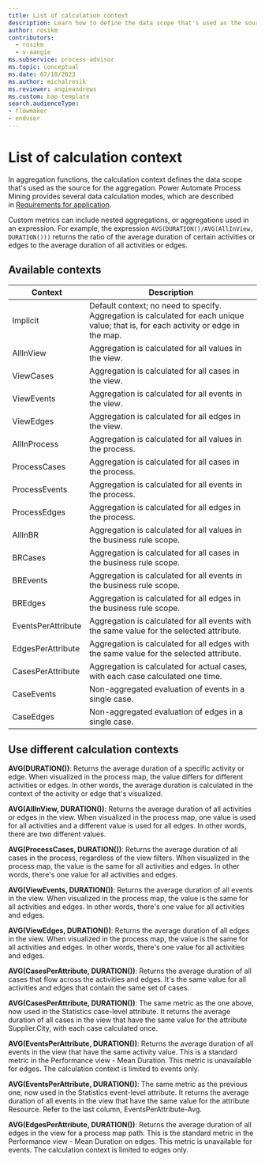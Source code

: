 ```yaml
---
title: List of calculation context
description: Learn how to define the data scope that's used as the source for an aggregation function in Power Automate Process Mining.
author: rosikm
contributors:
  - rosikm
  - v-aangie
ms.subservice: process-advisor
ms.topic: conceptual
ms.date: 07/18/2023
ms.author: michalrosik
ms.reviewer: angieandrews
ms.custom: bap-template
search.audienceType:
- flowmaker
- enduser
---
```


# List of calculation context

In aggregation functions, the calculation context defines the data scope that's used as the source for the aggregation. Power Automate Process Mining provides several data calculation modes, which are described in [Requirements for application](requirements-for-application.md).

Custom metrics can include nested aggregations, or aggregations used in an expression. For example, the expression `AVG(DURATION()/AVG(AllInView, DURATION()))` returns the ratio of the average duration of certain activities or edges to the average duration of all activities or edges.

## Available contexts

| Context | Description |
| ----- | ---- |
| Implicit | Default context; no need to specify. Aggregation is calculated for each unique value; that is, for each activity or edge in the map. |
| AllInView | Aggregation is calculated for all values in the view. |
| ViewCases | Aggregation is calculated for all cases in the view. |
| ViewEvents | Aggregation is calculated for all events in the view. |
| ViewEdges | Aggregation is calculated for all edges in the view. |
| AllInProcess | Aggregation is calculated for all values in the process. |
| ProcessCases | Aggregation is calculated for all cases in the process. |
| ProcessEvents | Aggregation is calculated for all events in the process. |
| ProcessEdges | Aggregation is calculated for all edges in the process. |
| AllInBR | Aggregation is calculated for all values in the business rule scope. |
| BRCases | Aggregation is calculated for all cases in the business rule scope. |
| BREvents | Aggregation is calculated for all events in the business rule scope. |
| BREdges | Aggregation is calculated for all edges in the business rule scope. |
| EventsPerAttribute | Aggregation is calculated for all events with the same value for the selected attribute. |
| EdgesPerAttribute | Aggregation is calculated for all edges with the same value for the selected attribute. |
| CasesPerAttribute | Aggregation is calculated for actual cases, with each case calculated one time. |
| CaseEvents | Non-aggregated evaluation of events in a single case. |
| CaseEdges | Non-aggregated evaluation of edges in a single case. |

## Use different calculation contexts

**AVG(DURATION())**: Returns the average duration of a specific activity or edge. When visualized in the process map, the value differs for different activities or edges. In other words, the average duration is calculated in the context of the activity or edge that's visualized.

**AVG(AllInView, DURATION())**: Returns the average duration of all activities or edges in the view. When visualized in the process map, one value is used for all activities and a different value is used for all edges. In other words, there are two different values.

**AVG(ProcessCases, DURATION())**: Returns the average duration of all cases in the process, regardless of the view filters. When visualized in the process map, the value is the same for all activities and edges. In other words, there's one value for all activities and edges.

**AVG(ViewEvents, DURATION())**: Returns the average duration of all events in the view. When visualized in the process map, the value is the same for all activities and edges. In other words, there's one value for all activities and edges.

**AVG(ViewEdges, DURATION())**: Returns the average duration of all edges in the view. When visualized in the process map, the value is the same for all activities and edges. In other words, there's one value for all activities and edges.

**AVG(CasesPerAttribute, DURATION())**: Returns the average duration of all cases that flow across the activities and edges. It's the same value for all activities and edges that contain the same set of cases.

**AVG(CasesPerAttribute, DURATION())**: The same metric as the one above, now used in the Statistics case-level attribute. It returns the average duration of all cases in the view that have the same value for the attribute Supplier.City, with each case calculated once. 

**AVG(EventsPerAttribute, DURATION())**: Returns the average duration of all events in the view that have the same activity value. This is a standard metric in the Performance view - Mean Duration. This metric is unavailable for edges. The calculation context is limited to events only.

**AVG(EventsPerAttribute, DURATION())**: The same metric as the previous one, now used in the Statistics event-level attribute. It returns the average duration of all events in the view that have the same value for the attribute Resource. Refer to the last column, EventsPerAttribute-Avg.

**AVG(EdgesPerAttribute, DURATION())**: Returns the average duration of all edges in the view for a process map path. This is the standard metric in the Performance view - Mean Duration on edges. This metric is unavailable for events. The calculation context is limited to edges only.

